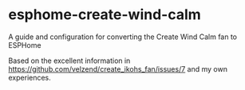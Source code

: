 # esphome-create-wind-calm
A guide and configuration for converting the Create Wind Calm fan to ESPHome

Based on the excellent information in https://github.com/velzend/create_ikohs_fan/issues/7 and my own experiences.
